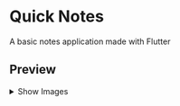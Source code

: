 # Quick Notes
A basic notes application made with Flutter

## Preview
<details>
  <summary>Show Images</summary>
  <img src="https://raw.githubusercontent.com/user-grinch/Flutter-Notes/main/images/1.jpg">
  <img src="https://raw.githubusercontent.com/user-grinch/Flutter-Notes/main/images/2.jpg">
  <img src="https://raw.githubusercontent.com/user-grinch/Flutter-Notes/main/images/3.jpg">
  <img src="https://raw.githubusercontent.com/user-grinch/Flutter-Notes/main/images/4.jpg">
  <img src="https://raw.githubusercontent.com/user-grinch/Flutter-Notes/main/images/5.jpg">
</details>